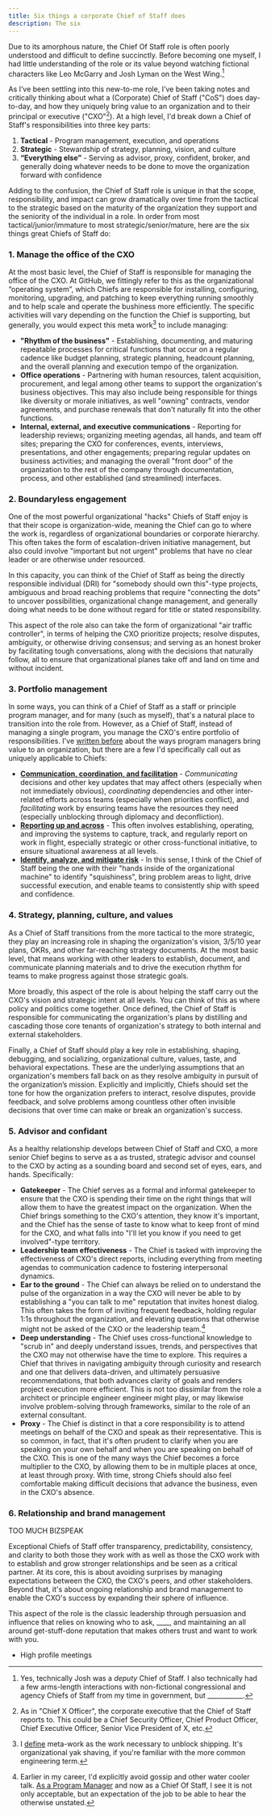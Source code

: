 ```yaml
---
title: Six things a corporate Chief of Staff does
description: The six 
---
```


Due to its amorphous nature, the Chief Of Staff role is often poorly understood and difficult to define succinctly. Before becoming one myself, I had little understanding of the role or its value beyond watching fictional characters like Leo McGarry and Josh Lyman on the West Wing.[^4] 

As I’ve been settling into this new-to-me role, I’ve been taking notes and critically thinking about what a (Corporate) Chief of Staff ("CoS") does day-to-day, and how they uniquely bring value to an organization and to their principal or executive ("CXO"[^1]). At a high level, I'd break down a Chief of Staff's responsibilities into three key parts:

1. **Tactical** - Program management, execution, and operations 
2. **Strategic** - Stewardship of strategy, planning, vision, and culture
3. **“Everything else”** - Serving as advisor, proxy, confident, broker, and generally doing whatever needs to be done to move the organization forward with confidence

Adding to the confusion, the Chief of Staff role is unique in that the scope, responsibility, and impact can grow dramatically over time from the tactical to the strategic based on the maturity of the organization they support and the seniority of the individual in a role. In order from most tactical/junior/immature to most strategic/senior/mature, here are the six things great Chiefs of Staff do:

### 1. Manage the office of the CXO

At the most basic level, the Chief of Staff is responsible for managing the office of the CXO. At GitHub, we fittingly refer to this as the organizational “operating system”, which Chiefs are responsible for installing, configuring, monitoring, upgrading, and patching to keep everything running smoothly and to help scale and operate the bushiness more efficiently. The specific activities will vary depending on the function the Chief is supporting, but generally, you would expect this meta work[^2] to include managing:

* **"Rhythm of the business"** - Establishing, documenting, and maturing repeatable processes for critical functions that occur on a regular cadence like budget planning, strategic planning, headcount planning, and the overall planning and execution tempo of the organization.
* **Office operations** - Partnering with human resources, talent acquisition, procurement, and legal among other teams to support the organization's business objectives. This may also include being responsible for things like diversity or morale initiatives, as well "owning" contracts, vendor agreements, and purchase renewals that don't naturally fit into the other functions.
* **Internal, external, and executive communications** - Reporting for leadership reviews; organizing meeting agendas, all hands, and team off sites; preparing the CXO for conferences, events, interviews, presentations, and other engagements; preparing regular updates on business activities; and managing the overall "front door" of the organization to the rest of the company through documentation, process, and other established (and streamlined) interfaces.

### 2. Boundaryless engagement

One of the most powerful organizational "hacks" Chiefs of Staff enjoy is that their scope is organization-wide, meaning the Chief can go to where the work is, regardless of organizational boundaries or corporate hierarchy. This often takes the form of escalation-driven initiative management, but also could involve "important but not urgent" problems that have no clear leader or are otherwise under resourced.

In this capacity, you can think of the Chief of Staff as being the directly responsible individual (DRI) for "somebody should own this"-type projects, ambiguous and broad reaching problems that require "connecting the dots" to uncover possibilities, organizational change management, and generally doing what needs to be done without regard for title or stated responsibility.

This aspect of the role also can take the form of organizational "air traffic controller", in terms of helping the CXO prioritize projects; resolve disputes, ambiguity, or otherwise driving consensus; and serving as an honest broker by facilitating tough conversations, along with the decisions that naturally follow, all to ensure that organizational planes take off and land on time and without incident.

### 3. Portfolio management

In some ways, you can think of a Chief of Staff as a staff or principle program manager, and for many (such as myself), that's a natural place to transition into the role from. However, as a Chief of Staff, instead of managing a single program, you manage the CXO's entire portfolio of responsibilities. I've [written before](https://ben.balter.com/2021/03/26/nine-things-a-technical-program-manager-does/) about the ways program managers bring value to an organization, but there are a few I'd specifically call out as uniquely applicable to Chiefs:

* **[Communication, coordination, and facilitation](https://ben.balter.com/2021/03/26/nine-things-a-technical-program-manager-does/#1-communication-coordination-and-facilitation)** - *Communicating* decisions and other key updates that may affect others (especially when not immediately obvious), *coordinating* dependencies and other inter-related efforts across teams (especially when priorities conflict), and *facilitating* work by ensuring teams have the resources they need (especially unblocking through diplomacy and deconfliction).
* **[Reporting up and across](https://ben.balter.com/2021/03/26/nine-things-a-technical-program-manager-does/#4-reporting-up-and-across)** - This often involves establishing, operating, and improving the systems to capture, track, and regularly report on work in flight, especially strategic or other cross-functional initiative, to ensure situational awareness at all levels.
* **[Identify, analyze, and mitigate risk](https://ben.balter.com/2021/03/26/nine-things-a-technical-program-manager-does/#3-identify-analyze-and-mitigate-program-risk)** - In this sense, I think of the Chief of Staff being the one with their "hands inside of the organizational machine" to identify "squishiness", bring problem areas to light, drive successful execution, and enable teams to consistently ship with speed and confidence.

### 4. Strategy, planning, culture, and values

As a Chief of Staff transitions from the more tactical to the more strategic, they play an increasing role in shaping the organization's vision, 3/5/10 year plans, OKRs, and other far-reaching strategy documents. At the most basic level, that means working with other leaders to establish, document, and communicate planning materials and to drive the execution rhythm for teams to make progress against those strategic goals.

More broadly, this aspect of the role is about helping the staff carry out the CXO's vision and strategic intent at all levels. You can think of this as where policy and politics come together. Once defined, the Chief of Staff is responsible for communicating the organization's plans by distilling and cascading those core tenants of organization's strategy to both internal and external stakeholders.

Finally, a Chief of Staff should play a key role in establishing, shaping, debugging, and socializing, organizational culture, values, taste, and behavioral expectations. These are the underlying assumptions that an organization's members fall back on as they resolve ambiguity in pursuit of the organization’s mission. Explicitly and implicitly, Chiefs should set the tone for how the organization prefers to interact, resolve disputes, provide feedback, and solve problems among countless other often invisible decisions that over time can make or break an organization's success.

### 5. Advisor and confidant

As a healthy relationship develops between Chief of Staff and CXO, a more senior Chief begins to serve as a as trusted, strategic advisor and counsel to the CXO by acting as a sounding board and second set of eyes, ears, and hands. Specifically:

* **Gatekeeper** - The Chief serves as a formal and informal gatekeeper to ensure that the CXO is spending their time on the right things that will allow them to have the greatest impact on the organization. When the Chief brings something to the CXO's attention, they know it's important, and the Chief has the sense of taste to know what to keep front of mind for the CXO, and what falls into "I'll let you know if you need to get involved"-type territory.
* **Leadership team effectiveness** - The Chief is tasked with improving the effectiveness of CXO's direct reports, including everything from meeting agendas to communication cadence to fostering interpersonal dynamics. 
* **Ear to the ground** - The Chief can always be relied on to understand the pulse of the organization in a way the CXO will never be able to by establishing a "you can talk to me" reputation that invites honest dialog. This often takes the form of inviting frequent feedback, holding regular 1:1s throughout the organization, and elevating questions that otherwise might not be asked of the CXO or the leadership team.[^3]
* **Deep understanding** - The Chief uses cross-functional knowledge to "scrub in" and deeply understand issues, trends, and perspectives that the CXO may not otherwise have the time to explore. This requires a Chief that thrives in navigating ambiguity through curiosity and research and one that delivers data-driven, and ultimately persuasive recommendations, that both advances clarity of goals and renders project execution more efficient. This is not too dissimilar from the role a architect or principle engineer engineer might play, or may likewise involve problem-solving through frameworks, similar to the role of an external consultant.
* **Proxy** - The Chief is distinct in that a core responsibility is to attend meetings on behalf of the CXO and speak as their representative. This is so common, in fact, that it's often prudent to clarify when you are speaking on your own behalf and when you are speaking on behalf of the CXO. This is one of the many ways the Chief becomes a force multiplier to the CXO, by allowing them to be in multiple places at once, at least through proxy. With time, strong Chiefs should also feel comfortable making difficult decisions that advance the business, even in the CXO's absence.

### 6. Relationship and brand management

TOO MUCH BIZSPEAK

Exceptional Chiefs of Staff offer transparency, predictability, consistency, and clarity to both those they work with as well as those the CXO work with to establish and grow stronger relationships and be seen as a critical partner. At its core, this is about avoiding surprises by managing expectations between the CXO, the CXO's peers, and other stakeholders. Beyond that, it's about ongoing relationship and brand management to enable the CXO's success by expanding their sphere of influence.

This aspect of the role is the classic leadership through persuasion and influence that relies on knowing who to ask, ____, and maintaining an all around get-stuff-done reputation that makes others trust and want to work with you.


* High profile meetings

[^1]: As in "Chief X Officer", the corporate executive that the Chief of Staff reports to. This could be a Chief Security Officer, Chief Product Officer, Chief Executive Officer, Senior Vice President of X, etc.
[^2]: I [define](https://ben.balter.com/2016/06/06/twelve-things-a-product-manager-does/#5-communicate-coordinate-and-facilitate) meta-work as the work necessary to unblock shipping. It's organizational yak shaving, if you're familiar with the more common engineering term.
[^3]: Earlier in my career, I'd explicitly avoid gossip and other water cooler talk. [As a Program Manager](https://ben.balter.com/2021/03/26/nine-things-a-technical-program-manager-does/#5-relationship-management) and now as a Chief Of Staff, I see it is not only acceptable, but an expectation of the job to be able to hear the otherwise unstated.
[^4]: Yes, technically Josh was a *deputy* Chief of Staff. I also technically had a few arms-length interactions with non-fictional congressional and agency Chiefs of Staff from my time in government, but ___________.